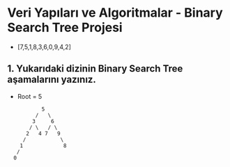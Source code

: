 # Veri Yapıları ve Algoritmalar - Binary Search Tree Projesi

* [7,5,1,8,3,6,0,9,4,2]

## 1. Yukarıdaki dizinin Binary Search Tree aşamalarını yazınız.

* Root = 5

```
           5
         /   \
        3     6
       / \   / \
      2   4 7   9
     /           \
    1             8
   /
  0
```